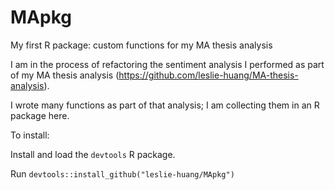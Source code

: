 # MApkg
My first R package: custom functions for my MA thesis analysis

I am in the process of refactoring the sentiment analysis I performed as part of my MA thesis analysis (https://github.com/leslie-huang/MA-thesis-analysis).

I wrote many functions as part of that analysis; I am collecting them in an R package here.

To install:

Install and load the `devtools` R package.

Run `devtools::install_github("leslie-huang/MApkg")`

